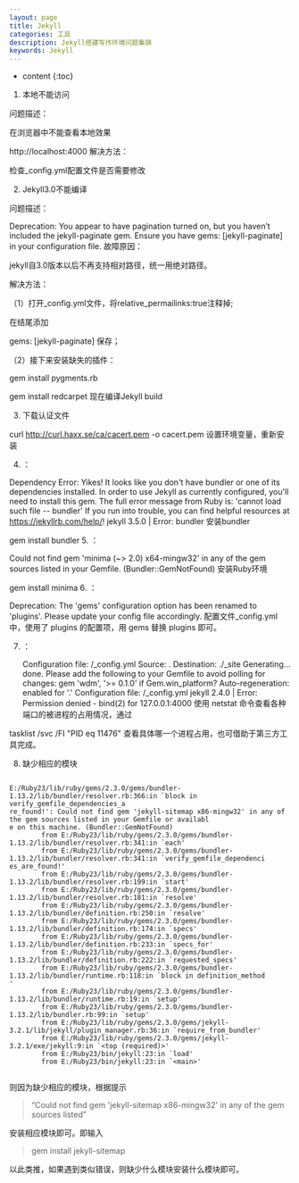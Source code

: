 ```yaml
---
layout: page
title: Jekyll
categories: 工具
description: Jekyll搭建写作环境问题集锦
keywords: Jekyll
---
```

* content
{:toc}
<div class="postImg" style="background-image:url(http://ovl1kjv88.bkt.clouddn.com/media/jekyll_liquid.jpg)"></div>





1. 本地不能访问

问题描述：

在浏览器中不能查看本地效果

http://localhost:4000
解决方法：

检查_config.yml配置文件是否需要修改

2. Jekyll3.0不能编译

问题描述：

Deprecation: You appear to have pagination turned on, but you haven’t included the jekyll-paginate gem. Ensure you have gems: [jekyll-paginate] in your configuration file.
故障原因：

jekyll自3.0版本以后不再支持相对路径，统一用绝对路径。

解决方法：

（1）打开_config.yml文件，将relative_permailinks:true注释掉;

在结尾添加

gems: [jekyll-paginate]
保存；

（2）接下来安装缺失的插件：

gem install pygments.rb

gem install redcarpet
现在编译Jekyll build

3. 下载认证文件

curl http://curl.haxx.se/ca/cacert.pem -o cacert.pem
设置环境变量，重新安装

4. ：

  Dependency Error: Yikes! It looks like you don't have bundler or one of its dependencies installed. In order to use Jekyll as currently configured, you'll need to install this gem. The full error message from Ruby is: 'cannot load such file -- bundler' If you run into trouble, you can find helpful resources at https://jekyllrb.com/help/!
jekyll 3.5.0 | Error:  bundler
安装bundler

gem install bundler
5. ：

 Could not find gem 'minima (~> 2.0) x64-mingw32' in any of the gem sources listed in your Gemfile. (Bundler::GemNotFound)
安装Ruby环境

 gem install minima
6. ：

   Deprecation: The 'gems' configuration option has been renamed to 'plugins'. Please update your config file accordingly.
配置文件_config.yml中，使用了 plugins 的配置项，用 gems 替换 plugins 即可。

7. ：

   Configuration file: /_config.yml
            Source: .
       Destination: ./_site
      Generating...
                    done.
  Please add the following to your Gemfile to avoid polling for changes:
    gem 'wdm', '>= 0.1.0' if Gem.win_platform?
 Auto-regeneration: enabled for '.'
Configuration file: /_config.yml
jekyll 2.4.0 | Error:  Permission denied - bind(2) for 127.0.0.1:4000
使用 netstat 命令查看各种端口的被进程的占用情况，通过

 tasklist /svc /FI "PID eq 11476"
查看具体哪一个进程占用，也可借助于第三方工具完成。

8.  缺少相应的模块
```

E:/Ruby23/lib/ruby/gems/2.3.0/gems/bundler-1.13.2/lib/bundler/resolver.rb:366:in `block in verify_gemfile_dependencies_a
re_found!': Could not find gem 'jekyll-sitemap x86-mingw32' in any of the gem sources listed in your Gemfile or availabl
e on this machine. (Bundler::GemNotFound)
        from E:/Ruby23/lib/ruby/gems/2.3.0/gems/bundler-1.13.2/lib/bundler/resolver.rb:341:in `each'
        from E:/Ruby23/lib/ruby/gems/2.3.0/gems/bundler-1.13.2/lib/bundler/resolver.rb:341:in `verify_gemfile_dependenci
es_are_found!'
        from E:/Ruby23/lib/ruby/gems/2.3.0/gems/bundler-1.13.2/lib/bundler/resolver.rb:199:in `start'
        from E:/Ruby23/lib/ruby/gems/2.3.0/gems/bundler-1.13.2/lib/bundler/resolver.rb:181:in `resolve'
        from E:/Ruby23/lib/ruby/gems/2.3.0/gems/bundler-1.13.2/lib/bundler/definition.rb:250:in `resolve'
        from E:/Ruby23/lib/ruby/gems/2.3.0/gems/bundler-1.13.2/lib/bundler/definition.rb:174:in `specs'
        from E:/Ruby23/lib/ruby/gems/2.3.0/gems/bundler-1.13.2/lib/bundler/definition.rb:233:in `specs_for'
        from E:/Ruby23/lib/ruby/gems/2.3.0/gems/bundler-1.13.2/lib/bundler/definition.rb:222:in `requested_specs'
        from E:/Ruby23/lib/ruby/gems/2.3.0/gems/bundler-1.13.2/lib/bundler/runtime.rb:118:in `block in definition_method
'
        from E:/Ruby23/lib/ruby/gems/2.3.0/gems/bundler-1.13.2/lib/bundler/runtime.rb:19:in `setup'
        from E:/Ruby23/lib/ruby/gems/2.3.0/gems/bundler-1.13.2/lib/bundler.rb:99:in `setup'
        from E:/Ruby23/lib/ruby/gems/2.3.0/gems/jekyll-3.2.1/lib/jekyll/plugin_manager.rb:36:in `require_from_bundler'
        from E:/Ruby23/lib/ruby/gems/2.3.0/gems/jekyll-3.2.1/exe/jekyll:9:in `<top (required)>'
        from E:/Ruby23/bin/jekyll:23:in `load'
        from E:/Ruby23/bin/jekyll:23:in `<main>'
        
```

则因为缺少相应的模块，根据提示
> “Could not find gem 'jekyll-sitemap x86-mingw32' in any of the gem sources listed”

安装相应模块即可。即输入 
> gem install jekyll-sitemap

以此类推，如果遇到类似错误，则缺少什么模块安装什么模块即可。


